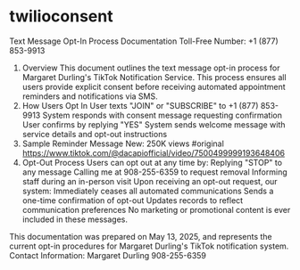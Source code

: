 # twilioconsent
Text Message Opt-In Process Documentation
Toll-Free Number: +1 (877) 853-9913
1. Overview
This document outlines the text message opt-in process for Margaret Durling's TikTok Notification Service. This process ensures all users provide explicit consent before receiving automated appointment reminders and notifications via SMS.
2. How Users Opt In
User texts "JOIN" or "SUBSCRIBE" to +1 (877) 853-9913
System responds with consent message requesting confirmation
User confirms by replying "YES"
System sends welcome message with service details and opt-out instructions
3. Sample Reminder Message
New: 250K views
#original
https://www.tiktok.com/@dacapiofficial/video/7500499999193648406 
4. Opt-Out Process
Users can opt out at any time by:
Replying "STOP" to any message
Calling me at 908-255-6359 to request removal
Informing staff during an in-person visit
Upon receiving an opt-out request, our system:
Immediately ceases all automated communications
Sends a one-time confirmation of opt-out
Updates records to reflect communication preferences
No marketing or promotional content is ever included in these messages.

This documentation was prepared on May 13, 2025, and represents the current opt-in procedures for Margaret Durling's TikTok notification system.
Contact Information: Margaret Durling 908-255-6359

